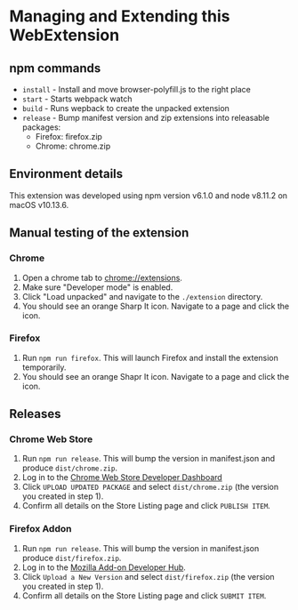 # Managing and Extending this WebExtension

## npm commands

- `install` - Install and move browser-polyfill.js to the right place
- `start` - Starts webpack watch
- `build` - Runs wepback to create the unpacked extension
- `release` - Bump manifest version and zip extensions into releasable packages:
    - Firefox: firefox.zip
    - Chrome: chrome.zip

## Environment details

This extension was developed using npm version v6.1.0 and node v8.11.2 on macOS v10.13.6. 

## Manual testing of the extension

### Chrome

1. Open a chrome tab to [chrome://extensions](chrome://extensions).
1. Make sure "Developer mode" is enabled.
1. Click "Load unpacked" and navigate to the `./extension` directory.
1. You should see an orange Sharp It icon. 
Navigate to a page and click the icon. 

### Firefox

1. Run `npm run firefox`. This will launch Firefox and install the extension temporarily.
1. You should see an orange Shapr It icon. Navigate to a page and click the icon.

## Releases

### Chrome Web Store

1. Run `npm run release`. This will bump the version in manifest.json and produce `dist/chrome.zip`.
1. Log in to the [Chrome Web Store Developer Dashboard](https://chrome.google.com/webstore/devconsole/)
1. Click `UPLOAD UPDATED PACKAGE` and select `dist/chrome.zip` (the version you created in step 1).
1. Confirm all details on the Store Listing page and click `PUBLISH ITEM`.

### Firefox Addon

1. Run `npm run release`. This will bump the version in manifest.json produce `dist/firefox.zip`.
1. Log in to the [Mozilla Add-on Developer Hub](https://addons.mozilla.org/en-US/developers/addon/sharpr/versions).
1. Click `Upload a New Version` and select `dist/firefox.zip` (the version you created in step 1).
1. Confirm all details on the Store Listing page and click `SUBMIT ITEM`.
